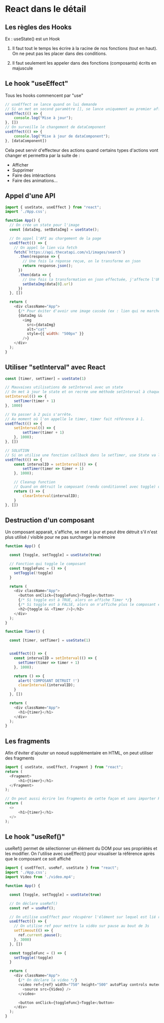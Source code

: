 # React dans le détail

## Les règles des Hooks
Ex : useState() est un Hook
1. Il faut tout le temps les écrire à la racine de nos fonctions (tout en haut). On ne peut pas les placer dans des conditions.

2. Il faut seulement les appeler dans des fonctions (composants) écrits en majuscule

## Le hook "useEffect"
Tous les hooks commencent par "use"
```js
// useEffect se lance quand on lui demande
// Si on met en second paramètre [], se lance uniquement au premier affichage
useEffect(() => {
    console.log("Mise à jour");
}, [])
// On surveille le changement de dataComponent
useEffect(() => {
    console.log("Mise à jour de dataComponent");
}, [dataComponent])
```
Cela peut servir d'effecteur des actions quand certains types d'actions vont changer et permettra par la suite de : 
- Afficher
- Supprimer
- Faire des intéractions
- Faire des animations...

## Appel d'une API
```js
import { useState, useEffect } from "react";
import './App.css';

function App() {
  // On crée un state pour l'image
  const [dataImg, setDataImg] = useState();

  // On appel l'API au chargement de la page
  useEffect(() => {
    // On appel le lien via fetch
    fetch(`https://api.thecatapi.com/v1/images/search`)
      .then(response => {
        // Une fois la réponse reçue, on le transforme en json
        return response.json();
      })
      .then(data => {
        // Une fois la transformation en json effectuée, j'affecte l'URL de l'image au state
        setDataImg(data[0].url)
      })
  }, [])

  return (
    <div className="App">
      {/* Pour éviter d'avoir une image cassée (ex : lien qui ne marche pas) on utilise un short-circuit operator */}
      {dataImg &&
        <img
          src={dataImg}
          alt="cat"
          style={{ width: "500px" }}
        />}
    </div>
  );
}
```

## Utiliser "setInterval" avec React
```js
const [timer, setTimer] = useState(1)

// Mauvaises utilisations de setInterval avec un state
// On met à jour le state et on recrée une méthode setInterval à chaque fois. Elles seront dans la mémoire et vont tenter de mettre à jour le state à la suite des autres. Entraine des bugs /!\
setInterval(() => {
    setTimer(timer + 1)
}, 1000)

// Va passer à 2 puis s'arrête.
// Au moment où l'on appelle le timer, timer fait référence à 1.
useEffect(() => {
    setInterval(() => {
        setTimer(timer + 1)
    }, 1000);
}, [])

// SOLUTION
// Si on utilise une fonction callback dans le setTimer, use State va lui fournir le nouveau state et on peut changer son state
useEffect(() => {
    const intervalID = setInterval(() => {
        setTimer(timer => timer + 1)
    }, 1000);

    // Cleanup function
    // Quand on détruit le composant (rendu conditionnel avec toggle) on l'enlève de la mémoire via le return
    return () => {
        clearInterval(intervalID);
    }
}, [])
```

## Destruction d'un composant
Un composant apparait, s'affiche, se met à jour et peut être détruit s'il n'est plus utilisé / visible pour ne pas surcharger la mémoire
```js
function App() {

  const [toggle, setToggle] = useState(true)

  // Fonction qui toggle le composant
  const toggleFunc = () => {
    setToggle(!toggle)
  }

  return (
    <div className="App">
      <button onClick={toggleFunc}>Toggle</button>
      {/* Si toggle est à TRUE, alors on affiche Timer */}
      {/* Si toggle est à FALSE, alors on n'affiche plus le composant et on lance la cleanup function */}
      <h2>{toggle && <Timer />}</h2>
    </div>
  );
}

function Timer() {

  const [timer, setTimer] = useState(1)


  useEffect(() => {
    const intervalID = setInterval(() => {
      setTimer(timer => timer + 1)
    }, 1000);

    return () => {
      alert('COMPOSANT DETRUIT !')
      clearInterval(intervalID);
    }
  }, [])

  return (
    <div className="App">
      <h1>{timer}</h1>
    </div>
  );
}
```

## Les fragments
Afin d'éviter d'ajouter un noeud supplémentaire en HTML, on peut utiliser des fragments
```js
import { useState, useEffect, Fragment } from "react";
return (
  <Fragment>
      <h1>{timer}</h1>
  </Fragment>
);

// On peut aussi écrire les fragments de cette façon et sans importer React Fragment
return (
  <>
      <h1>{timer}</h1>
  </>
);
```

## Le hook "useRef()"
useRef() permet de sélectionner un élément du DOM pour ses propriétés et les modifier. On l'utilise avec useEffect() pour visualiser la référence après que le composant ce soit affiché
```js
import { useEffect, useRef, useState } from "react";
import './App.css';
import Video from './video.mp4';

function App() {

  const [toggle, setToggle] = useState(true)

  // On déclare useRef()
  const ref = useRef();

  // On utilise useEffect pour récupérer l'élément sur lequel est lié ref après le chargement du composant
  useEffect(() => {
    // On utilise ref pour mettre la vidéo sur pause au bout de 3s
    setTimeout(() => {
      ref.current.pause();
    }, 3000)
  }, [])

  const toggleFunc = () => {
    setToggle(!toggle)
  }

  return (
    <div className="App">
      {/* On déclare la video */}
      <video ref={ref} width="750" height="500" autoPlay controls muted>
        <source src={Video} />
      </video>

      <button onClick={toggleFunc}>Toggle</button>
    </div>
  );
}
```